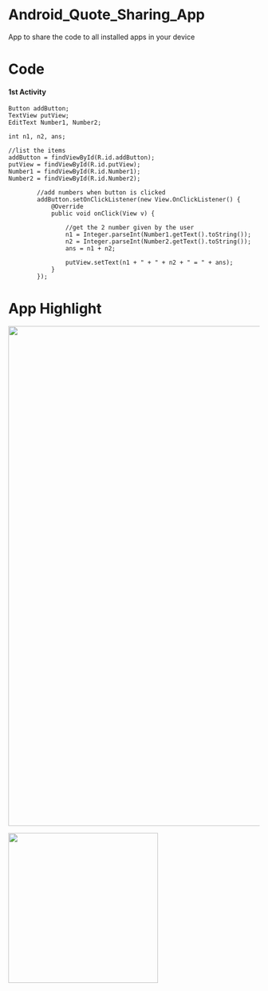 # Android_Quote_Sharing_App
App to share the code to all installed apps in your device

# Code

#### 1st Activity 
```
Button addButton;
TextView putView;
EditText Number1, Number2;
    
int n1, n2, ans;

//list the items
addButton = findViewById(R.id.addButton);
putView = findViewById(R.id.putView);
Number1 = findViewById(R.id.Number1);
Number2 = findViewById(R.id.Number2);

        //add numbers when button is clicked
        addButton.setOnClickListener(new View.OnClickListener() {
            @Override
            public void onClick(View v) {

                //get the 2 number given by the user
                n1 = Integer.parseInt(Number1.getText().toString());
                n2 = Integer.parseInt(Number2.getText().toString());
                ans = n1 + n2;

                putView.setText(n1 + " + " + n2 + " = " + ans);
            }
        });
```

# App Highlight

<img src="app_images/Add Code.png" width="1000" /><br>

<img src="app_images/Add App.png" width="300" /><br>
